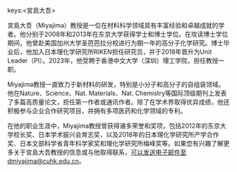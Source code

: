 keys:<宮島大吾>


宮島大吾（Miyajima）教授是一位在材料科学领域具有丰富经验和卓越成就的学者。他分别于2008年和2013年在东京大学获得学士和博士学位。在攻读博士学位期间，他曾赴美国加州大学圣芭芭拉分校进行为期一年的高分子化学研究。博士毕业后，他加入日本理化学研究所RIKEN担任研究员，并于2018年晋升为Unit Leader（PI）。2023年，他受聘于香港中文大学（深圳）理工学院，担任教授一职。

Miyajima教授一直致力于新材料的研发，特别是小分子和高分子的自组装领域。他在Nature、Science、Nat. Materials、Nat. Chemistry等国际顶级期刊上发表了多篇高质量论文，担任第一作者或通讯作者。除了在学术界取得优异成绩，他还积极参与企业合作研究项目，并拥有多项医药和化学领域的专利。

在他的职业生涯中，Miyajima教授曾获得诸多荣誉和奖项，包括2012年的东京大学校长奖、日本学术振兴会育志奖，以及2018年的日本理化学研究所产学合作奖、日本文部科学省青年科学家奖和理化学研究所梅峰奖等。如果您有兴趣了解更多关于宮島大吾教授的信息或与他取得联系，可以发送电子邮件至dmiyajima@cuhk.edu.cn。